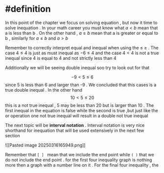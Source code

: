 # #definition   
In this  point of the chapter we focus on solving  equation  , but now  it time to  solve inequation   .  In your math  career  you must know what   $a<b$  mean that a is less than  b   . On the other hand  ,   $a\geq b$  mean  that  a is  greater or equal to  b     , similarly for  $a \leq b$   and $a>b$ 

Remember to  correctly  interpret equal and inequal   when using the  $\leq$ $\ge$  . The case     $4 \leq  4$  is  just  as must inequal  as     $-6 \leq  4$ 
and the case      $4 <  4$    is not a true  inequal  since  4 is equal  to 4  and  not strictly  less than  4  

Additionally  we will be  seeing double inequal   soo  try to  look  out for  that  

$$-9 <  5  \leq  6$$ since  5  is less than  6  and   larger  than  -9  . We concluded that this cases  is a true double inequal .  In  the other hand  
$$
10 <  5  \leq  20 
$$
this is a  not true  inequal   ,   5 may  be less than  20   but is larger  than  10 . The first inequal  in the equation is  false  while the second is true  ,but just like the  or operation  one   not true inequal  will result  in a double  not  true  inequal

The next topic will be   **interval  notation**  .  Interval  notation   is very  nice shorthand for inequation that will be  used extensively  in the  next few section 


![[Pasted image 20250316165949.png]]


Remember that  `[ ] `  mean that  we include the end point while   `( )`  that we do not include the  end point . for the first four inequality graph is  nothing  more  then a graph  with  a number line on it  . For the  final  four  inequality ,  the  